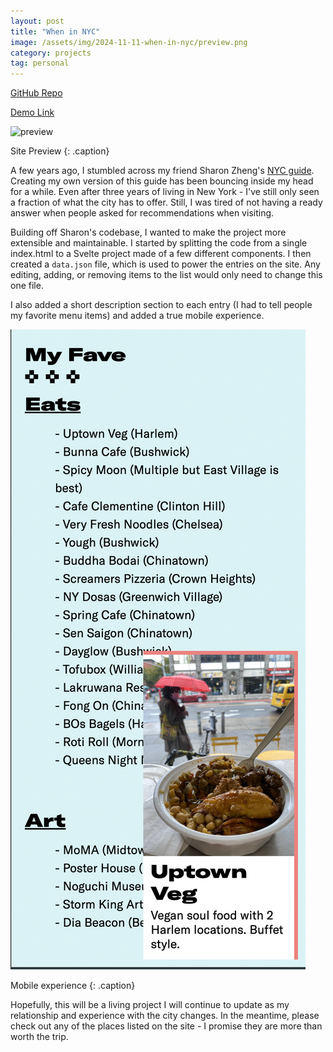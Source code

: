 ```yaml
---
layout: post
title: "When in NYC"
image: /assets/img/2024-11-11-when-in-nyc/preview.png
category: projects
tag: personal
---
```


[GitHub Repo](https://github.com/leviv/winyc)

[Demo Link](https://leviv.cool/winyc/)

![preview](/assets/img/2024-11-11-when-in-nyc/preview.png)

Site Preview
{: .caption}

A few years ago, I stumbled across my friend Sharon Zheng's [NYC guide](https://sharonzheng.com/winyc/). Creating my own version of this guide has been bouncing inside my head for a while. Even after three years of living in New York - I've still only seen a fraction of what the city has to offer. Still, I was tired of not having a ready answer when people asked for recommendations when visiting.

Building off Sharon's codebase, I wanted to make the project more extensible and maintainable. I started by splitting the code from a single index.html to a Svelte project made of a few different components. I then created a `data.json` file, which is used to power the entries on the site. Any editing, adding, or removing items to the list would only need to change this one file.

I also added a short description section to each entry (I had to tell people my favorite menu items) and added a true mobile experience.

![mobile](/assets/img/2024-11-11-when-in-nyc/mobile.png)

Mobile experience
{: .caption}

Hopefully, this will be a living project I will continue to update as my relationship and experience with the city changes. In the meantime, please check out any of the places listed on the site - I promise they are more than worth the trip.
